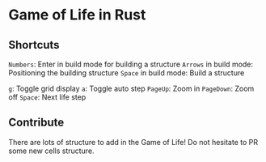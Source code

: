 # Game of Life in Rust

## Shortcuts

`Numbers`: Enter in build mode for building a structure
`Arrows` in build mode: Positioning the building structure
`Space` in build mode: Build a structure

`g`: Toggle grid display
`a`: Toggle auto step
`PageUp`: Zoom in
`PageDown`: Zoom off
`Space`: Next life step

## Contribute

There are lots of structure to add in the Game of Life! Do not hesitate to PR some new cells structure.
